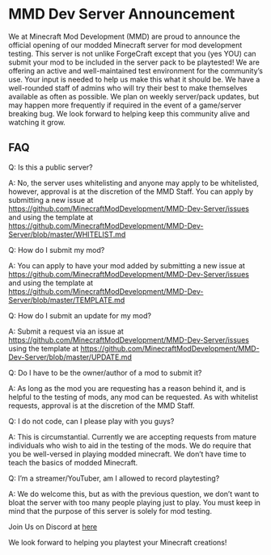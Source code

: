 # MMD Dev Server Announcement

We at Minecraft Mod Development (MMD) are proud to announce the official opening of our modded Minecraft server for mod development testing. This server is not unlike ForgeCraft except that you (yes YOU) can submit your mod to be included in the server pack to be playtested! We are offering an active and well-maintained test environment for the community’s use. Your input is needed to help us make this what it should be. We have a well-rounded staff of admins who will try their best to make themselves available as often as possible. We plan on weekly server/pack updates, but may happen more frequently if required in the event of a game/server breaking bug. We look forward to helping keep this community alive and watching it grow.

## FAQ
Q: Is this a public server?

A: No, the server uses whitelisting and anyone may apply to be whitelisted, however, approval is at the discretion of the MMD Staff. You can apply by submitting a new issue at https://github.com/MinecraftModDevelopment/MMD-Dev-Server/issues and using the template at https://github.com/MinecraftModDevelopment/MMD-Dev-Server/blob/master/WHITELIST.md

Q: How do I submit my mod?

A: You can apply to have your mod added by submitting a new issue at https://github.com/MinecraftModDevelopment/MMD-Dev-Server/issues and using the template at https://github.com/MinecraftModDevelopment/MMD-Dev-Server/blob/master/TEMPLATE.md

Q: How do I submit an update for my mod?

A: Submit a request via an issue at https://github.com/MinecraftModDevelopment/MMD-Dev-Server/issues using the template at https://github.com/MinecraftModDevelopment/MMD-Dev-Server/blob/master/UPDATE.md

Q: Do I have to be the owner/author of a mod to submit it?

A: As long as the mod you are requesting has a reason behind it, and is helpful to the testing of mods, any mod can be requested. As with whitelist requests, approval is at the discretion of the MMD Staff.

Q: I do not code, can I please play with you guys?

A: This is circumstantial. Currently we are accepting requests from mature individuals who wish to aid in the testing of the mods. We do require that you be well-versed in playing modded minecraft. We don’t have time to teach the basics of modded Minecraft.

Q: I’m a streamer/YouTuber, am I allowed to record playtesting?

A: We do welcome this, but as with the previous question, we don’t want to bloat the server with too many people playing just to play. You must keep in mind that the purpose of this server is solely for mod testing.

Join Us on Discord at [here](https://discord.gg/whuNhhS)

We look forward to helping you playtest your Minecraft creations!
